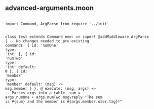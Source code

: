 
<h2>advanced-arguments.moon</h2>
<pre>
<code class="hljs moon">
import Command, ArgParse from <span class="hljs-global">require</span> <span class="hljs-string">'../init'</span>

class test extends Command
  new: =&gt;
    super!
    @addMiddleware ArgParse { <span class="hljs-comment">-- No changes needed to pre-existing commands
</span>      {
        id: <span class="hljs-string">'numOne'</span>
        <span class="hljs-global">type</span>: <span class="hljs-string">'int'</span>
      },
      {
        id: <span class="hljs-string">'numTwo'</span>
        <span class="hljs-global">type</span>: <span class="hljs-string">'int'</span>
        default: <span class="hljs-number">0</span>
      },
      {
        id: <span class="hljs-string">'member'</span>
        <span class="hljs-global">type</span>: <span class="hljs-string">'member'</span>
        default: (msg) -&gt;
          msg.member
      }
    }, @
  execute: (msg, args) =&gt;
    <span class="hljs-comment">-- Parses args into a table
</span>    sum = args.numOne + args.numTwo
    msg\reply <span class="hljs-string">"The sum is #{sum} and the member is #{args.member.user.tag}!"</span></code>
</pre>


